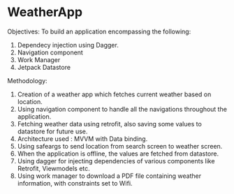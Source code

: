 # WeatherApp

Objectives: To build an application encompassing the following:
1. Dependecy injection using Dagger.
2. Navigation component
3. Work Manager
4. Jetpack Datastore

Methodology:
1. Creation of a weather app which fetches current weather based on location.
2. Using navigation component to handle all the navigations throughout the application.
3. Fetching weather data using retrofit, also saving some values to datastore for future use.
4. Architecture used : MVVM with Data binding.
5. Using safeargs to send location from search screen to weather screen.
6. When the application is offline, the values are fetched from datastore.
7. Using dagger for injecting dependencies of various components like Retrofit, Viewmodels etc.
8. Using work manager to download a PDF file containing weather information, with constraints set to Wifi.
